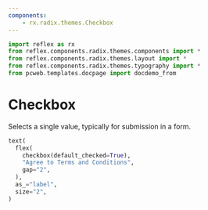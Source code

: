 ```yaml
---
components:
    - rx.radix.themes.Checkbox
---
```


```python exec
import reflex as rx
from reflex.components.radix.themes.components import *
from reflex.components.radix.themes.layout import *
from reflex.components.radix.themes.typography import *
from pcweb.templates.docpage import docdemo_from
```


# Checkbox

Selects a single value, typically for submission in a form.


```python demo
text(
  flex(
    checkbox(default_checked=True),
    "Agree to Terms and Conditions", 
    gap="2",
  ),
  as_="label",
  size="2",
)
```
